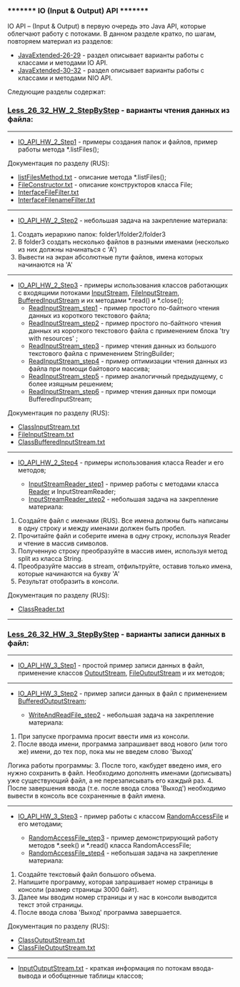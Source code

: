 ### ******* IO (Input & Output) API *******

IO API – (Input & Output) в первую очередь это Java API, которые облегчают работу с потоками.
В данном разделе кратко, по шагам, повторяем материал из разделов:
- [JavaExtended-26-29](https://github.com/JcoderPaul/JavaExtended-26-29) - раздел описывает варианты работы с классами и методами IO API. 
- [JavaExtended-30-32](https://github.com/JcoderPaul/JavaExtended-30-32) - раздел описывает варианты работы с классами и методами NIO API.

Следующие разделы содержат:
 ### [Less_26_32_HW_2_StepByStep](https://github.com/JcoderPaul/JavaExtended-26-32-HW-StepByStep/tree/master/src/Less_26_32_HW_2_StepByStep) - варианты чтения данных из файла:
 ***
   - [IO_API_HW_2_Step1](https://github.com/JcoderPaul/JavaExtended-26-32-HW-StepByStep/tree/master/src/Less_26_32_HW_2_StepByStep/IO_API_HW_2_Step1) - примеры создания папок и файлов, пример работы метода *.listFiles();
   
   Документация по разделу (RUS):
   - [listFilesMethod.txt](https://github.com/JcoderPaul/JavaExtended-26-32-HW-StepByStep/blob/master/src/Less_26_32_HW_2_StepByStep/RUS_DOC/listFilesMethod.txt) - описание метода *.listFiles();
   - [FileСonstructor.txt](https://github.com/JcoderPaul/JavaExtended-26-32-HW-StepByStep/blob/master/src/Less_26_32_HW_2_StepByStep/RUS_DOC/File%D0%A1onstructor.txt) - описание конструкторов класса File;
   - [InterfaceFileFilter.txt](https://github.com/JcoderPaul/JavaExtended-26-32-HW-StepByStep/blob/master/src/Less_26_32_HW_2_StepByStep/RUS_DOC/InterfaceFileFilter.txt)
   - [InterfaceFilenameFilter.txt](https://github.com/JcoderPaul/JavaExtended-26-32-HW-StepByStep/blob/master/src/Less_26_32_HW_2_StepByStep/RUS_DOC/InterfaceFilenameFilter.txt)
 ***
   - [IO_API_HW_2_Step2](https://github.com/JcoderPaul/JavaExtended-26-32-HW-StepByStep/tree/master/src/Less_26_32_HW_2_StepByStep/IO_API_HW_2_Step2) - небольшая задача на закрепление материала:
1. Создать иерархию папок: folder1/folder2/folder3
2. В folder3 создать несколько файлов в разными именами
   (несколько из них должны начинаться с 'А')
3. Вывести на экран абсолютные пути файлов, имена
   которых начинаются на 'А'
***
- [IO_API_HW_2_Step3](https://github.com/JcoderPaul/JavaExtended-26-32-HW-StepByStep/tree/master/src/Less_26_32_HW_2_StepByStep/IO_API_HW_2_Step3) - примеры использования классов работающих с входящими потоками [InputStream](https://github.com/JcoderPaul/JavaExtended-26-32-HW-StepByStep/blob/master/src/Less_26_32_HW_2_StepByStep/RUS_DOC/ClassInputStream.txt), [FileInputStream](https://github.com/JcoderPaul/JavaExtended-26-32-HW-StepByStep/blob/master/src/Less_26_32_HW_2_StepByStep/RUS_DOC/FileInputStream.txt), [BufferedInputStream](https://github.com/JcoderPaul/JavaExtended-26-32-HW-StepByStep/blob/master/src/Less_26_32_HW_2_StepByStep/RUS_DOC/ClassBufferedInputStream.txt) и их методами *.read() и *.close();
  - [ReadInputStream_step1](https://github.com/JcoderPaul/JavaExtended-26-32-HW-StepByStep/blob/master/src/Less_26_32_HW_2_StepByStep/IO_API_HW_2_Step3/ReadInputStream_step1.java) - пример простого по-байтного чтения данных из короткого текстового файла;
  - [ReadInputStream_step2](https://github.com/JcoderPaul/JavaExtended-26-32-HW-StepByStep/blob/master/src/Less_26_32_HW_2_StepByStep/IO_API_HW_2_Step3/ReadFileWithTWR_step2.java) - пример простого по-байтного чтения данных из короткого текстового файла с применением блока 'try with resources' ;
  - [ReadInputStream_step3](https://github.com/JcoderPaul/JavaExtended-26-32-HW-StepByStep/blob/master/src/Less_26_32_HW_2_StepByStep/IO_API_HW_2_Step3/ReadFileToStringBuilder_step3.java) - пример чтения данных из большого текстового файла с применением StringBuilder;
  - [ReadInputStream_step4](https://github.com/JcoderPaul/JavaExtended-26-32-HW-StepByStep/blob/master/src/Less_26_32_HW_2_StepByStep/IO_API_HW_2_Step3/ReadFileWithByteArray_step4.java) - пример оптимизации чтения данных из файла при помощи байтового массива;
  - [ReadInputStream_step5](https://github.com/JcoderPaul/JavaExtended-26-32-HW-StepByStep/blob/master/src/Less_26_32_HW_2_StepByStep/IO_API_HW_2_Step3/ReadFileWithByteArray_step5.java) - пример аналогичный предыдущему, с более изящным решением;
  - [ReadInputStream_step6](https://github.com/JcoderPaul/JavaExtended-26-32-HW-StepByStep/blob/master/src/Less_26_32_HW_2_StepByStep/IO_API_HW_2_Step3/ReadFileWithBuffer_step6.java) - пример чтения данных при помощи BufferedInputStream;
  
Документация по разделу (RUS):
- [ClassInputStream.txt](https://github.com/JcoderPaul/JavaExtended-26-32-HW-StepByStep/blob/master/src/Less_26_32_HW_2_StepByStep/RUS_DOC/ClassInputStream.txt)
- [FileInputStream.txt](https://github.com/JcoderPaul/JavaExtended-26-32-HW-StepByStep/blob/master/src/Less_26_32_HW_2_StepByStep/RUS_DOC/FileInputStream.txt)
- [ClassBufferedInputStream.txt](https://github.com/JcoderPaul/JavaExtended-26-32-HW-StepByStep/blob/master/src/Less_26_32_HW_2_StepByStep/RUS_DOC/ClassBufferedInputStream.txt)
***
- [IO_API_HW_2_Step4](https://github.com/JcoderPaul/JavaExtended-26-32-HW-StepByStep/tree/master/src/Less_26_32_HW_2_StepByStep/IO_API_HW_2_Step4) - примеры использования класса Reader и его методов;
  
  - [InputStreamReader_step1](https://github.com/JcoderPaul/JavaExtended-26-32-HW-StepByStep/blob/master/src/Less_26_32_HW_2_StepByStep/IO_API_HW_2_Step4/InputStreamReader_step1.java) - пример работы с методами класса [Reader](https://github.com/JcoderPaul/JavaExtended-26-32-HW-StepByStep/blob/master/src/Less_26_32_HW_2_StepByStep/RUS_DOC/ClassReader.txt) и InputStreamReader;
  - [InputStreamReader_step2](https://github.com/JcoderPaul/JavaExtended-26-32-HW-StepByStep/blob/master/src/Less_26_32_HW_2_StepByStep/IO_API_HW_2_Step4/InputStreamReader_step2.java) - небольшая задача на закрепление материала:
1. Создайте файл с именами (RUS). Все имена должны быть написаны
   в одну строку и между именами должен быть пробел.
2. Прочитайте файл и соберите имена в одну строку, используя Reader
   и чтение в массив символов.
3. Полученную строку преобразуйте в массив имен, используя метод
   split из класса String.
4. Преобразуйте массив в stream, отфильтруйте, оставив только имена,
   которые начинаются на букву 'А'
5. Результат отобразить в консоли.

Документация по разделу (RUS):
- [ClassReader.txt](https://github.com/JcoderPaul/JavaExtended-26-32-HW-StepByStep/blob/master/src/Less_26_32_HW_2_StepByStep/RUS_DOC/ClassReader.txt)
***
### [Less_26_32_HW_3_StepByStep](https://github.com/JcoderPaul/JavaExtended-26-32-HW-StepByStep/tree/master/src/Less_26_32_HW_3_StepByStep) - варианты записи данных в файл:
***
- [IO_API_HW_3_Step1](https://github.com/JcoderPaul/JavaExtended-26-32-HW-StepByStep/tree/master/src/Less_26_32_HW_3_StepByStep/IO_API_HW_3_Step1) - простой пример записи данных в файл, применение классов [OutputStream](https://github.com/JcoderPaul/JavaExtended-26-32-HW-StepByStep/blob/master/src/Less_26_32_HW_3_StepByStep/RUS_DOC/ClassOutputStream.txt), [FileOutputStream](https://github.com/JcoderPaul/JavaExtended-26-32-HW-StepByStep/blob/master/src/Less_26_32_HW_3_StepByStep/RUS_DOC/ClassFileOutputStream.txt) и их методов;
***
- [IO_API_HW_3_Step2](https://github.com/JcoderPaul/JavaExtended-26-32-HW-StepByStep/tree/master/src/Less_26_32_HW_3_StepByStep/IO_API_HW_3_Step2) - пример записи данных в файл с применением [BufferedOutputStream](https://github.com/JcoderPaul/JavaExtended-26-29/blob/master/Less_26_ch_1_FileWriter/src/Less_26_ch_1_FileWriter/OutputStream.txt);

    - [WriteAndReadFile_step2](https://github.com/JcoderPaul/JavaExtended-26-32-HW-StepByStep/blob/master/src/Less_26_32_HW_3_StepByStep/IO_API_HW_3_Step2/WriteAndReadFile_step2.java) - небольшая задача на закрепление материала:
1. При запуске программа просит ввести имя из консоли.
2. После ввода имени, программа запрашивает ввод нового
   (или того же) имени, до тех пор, пока мы не введем
   слово 'Выход'
   
Логика работы программы:
3. После того, какбудет введено имя, его нужно сохранить
   в файл. Необходимо дополнять именами (дописывать) уже
   существующий файл, а не перезаписывать его каждый раз.
4. После завершения ввода (т.е. после ввода слова 'Выход')
   необходимо вывести в консоль все сохраненные в файл
   имена.
***
- [IO_API_HW_3_Step3](https://github.com/JcoderPaul/JavaExtended-26-32-HW-StepByStep/tree/master/src/Less_26_32_HW_3_StepByStep/IO_API_HW_3_Step3) - пример работы с классом [RandomAccessFile](https://github.com/JcoderPaul/JavaExtended-26-29/tree/master/Less_28_IO_RandomAccessFile/src/Less_28_IO_RandomAccessFile) и его методами;
  
  - [RandomAccessFile_step3](https://github.com/JcoderPaul/JavaExtended-26-32-HW-StepByStep/blob/master/src/Less_26_32_HW_3_StepByStep/IO_API_HW_3_Step3/RandomAccessFile_step3.java) - пример демонстрирующий работу методов *.seek() и *.read() класса RandomAccessFile;
  - [RandomAccessFile_step4](https://github.com/JcoderPaul/JavaExtended-26-32-HW-StepByStep/blob/master/src/Less_26_32_HW_3_StepByStep/IO_API_HW_3_Step3/ReadFileByPage_step4.java) - небольшая задача на закрепление материала:
1. Создайте текстовый файл большого объема.
2. Напишите программу, которая запрашивает номер
   страницы в консоли (размер страницы 3000 байт).
3. Далее мы вводим номер страницы и у нас в консоли
   выводится текст этой страницы.
4. После ввода слова 'Выход' программа завершается.
   
Документация по разделу (RUS):
- [ClassOutputStream.txt](https://github.com/JcoderPaul/JavaExtended-26-32-HW-StepByStep/blob/master/src/Less_26_32_HW_3_StepByStep/RUS_DOC/ClassOutputStream.txt)
- [ClassFileOutputStream.txt](https://github.com/JcoderPaul/JavaExtended-26-32-HW-StepByStep/blob/master/src/Less_26_32_HW_3_StepByStep/RUS_DOC/ClassFileOutputStream.txt)
***
- [InputOutputStream.txt](https://github.com/JcoderPaul/JavaExtended-26-32-HW-StepByStep/blob/master/src/Less_26_32_HW_3_StepByStep/InputOutputStream.txt) - краткая информация по потокам ввода-вывода и обобщенные таблицы классов;